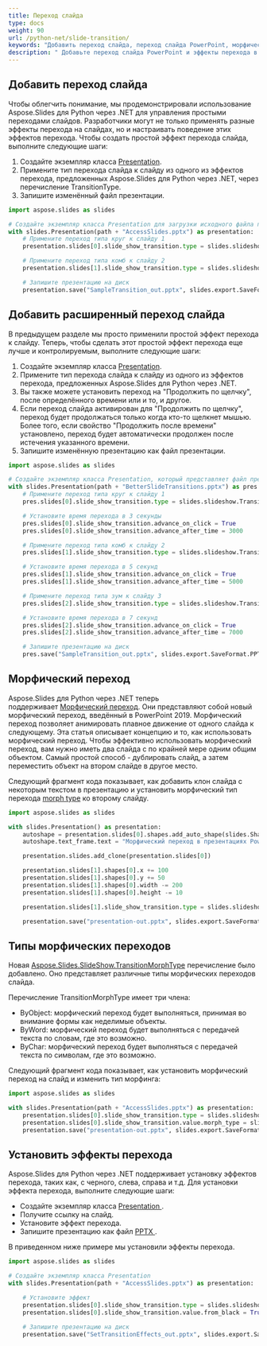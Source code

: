 ```yaml
---
title: Переход слайда
type: docs
weight: 90
url: /python-net/slide-transition/
keywords: "Добавить переход слайда, переход слайда PowerPoint, морфический переход, расширенный переход слайда, эффекты перехода, Python, Aspose.Slides"
description: " Добавьте переход слайда PowerPoint и эффекты перехода в Python "
---
```


## **Добавить переход слайда**
Чтобы облегчить понимание, мы продемонстрировали использование Aspose.Slides для Python через .NET для управления простыми переходами слайдов. Разработчики могут не только применять разные эффекты перехода на слайдах, но и настраивать поведение этих эффектов перехода. Чтобы создать простой эффект перехода слайда, выполните следующие шаги:

1. Создайте экземпляр класса [Presentation](https://reference.aspose.com/slides/python-net/aspose.slides/presentation/).
1. Примените тип перехода слайда к слайду из одного из эффектов перехода, предложенных Aspose.Slides для Python через .NET, через перечисление TransitionType.
1. Запишите изменённый файл презентации.

```py
import aspose.slides as slides

# Создайте экземпляр класса Presentation для загрузки исходного файла презентации
with slides.Presentation(path + "AccessSlides.pptx") as presentation:
    # Примените переход типа круг к слайду 1
    presentation.slides[0].slide_show_transition.type = slides.slideshow.TransitionType.CIRCLE

    # Примените переход типа комб к слайду 2
    presentation.slides[1].slide_show_transition.type = slides.slideshow.TransitionType.COMB

    # Запишите презентацию на диск
    presentation.save("SampleTransition_out.pptx", slides.export.SaveFormat.PPTX)
```


## **Добавить расширенный переход слайда**
В предыдущем разделе мы просто применили простой эффект перехода к слайду. Теперь, чтобы сделать этот простой эффект перехода еще лучше и контролируемым, выполните следующие шаги:

1. Создайте экземпляр класса [Presentation](https://reference.aspose.com/slides/python-net/aspose.slides/presentation/).
1. Примените тип перехода слайда к слайду из одного из эффектов перехода, предложенных Aspose.Slides для Python через .NET.
1. Вы также можете установить переход на "Продолжить по щелчку", после определённого времени или и то, и другое.
1. Если переход слайда активирован для "Продолжить по щелчку", переход будет продолжаться только когда кто-то щелкнет мышью. Более того, если свойство "Продолжить после времени" установлено, переход будет автоматически продолжен после истечения указанного времени.
1. Запишите изменённую презентацию как файл презентации.

```py
import aspose.slides as slides

# Создайте экземпляр класса Presentation, который представляет файл презентации
with slides.Presentation(path + "BetterSlideTransitions.pptx") as pres:
    # Примените переход типа круг к слайду 1
    pres.slides[0].slide_show_transition.type = slides.slideshow.TransitionType.CIRCLE

    # Установите время перехода в 3 секунды
    pres.slides[0].slide_show_transition.advance_on_click = True
    pres.slides[0].slide_show_transition.advance_after_time = 3000

    # Примените переход типа комб к слайду 2
    pres.slides[1].slide_show_transition.type = slides.slideshow.TransitionType.COMB

    # Установите время перехода в 5 секунд
    pres.slides[1].slide_show_transition.advance_on_click = True
    pres.slides[1].slide_show_transition.advance_after_time = 5000

    # Примените переход типа зум к слайду 3
    pres.slides[2].slide_show_transition.type = slides.slideshow.TransitionType.ZOOM

    # Установите время перехода в 7 секунд
    pres.slides[2].slide_show_transition.advance_on_click = True
    pres.slides[2].slide_show_transition.advance_after_time = 7000

    # Запишите презентацию на диск
    pres.save("SampleTransition_out.pptx", slides.export.SaveFormat.PPTX)
```


## **Морфический переход**
Aspose.Slides для Python через .NET теперь поддерживает [Морфический переход](https://reference.aspose.com/slides/python-net/aspose.slides.slideshow/imorphtransition/). Они представляют собой новый морфический переход, введённый в PowerPoint 2019. Морфический переход позволяет анимировать плавное движение от одного слайда к следующему. Эта статья описывает концепцию и то, как использовать морфический переход. Чтобы эффективно использовать морфический переход, вам нужно иметь два слайда с по крайней мере одним общим объектом. Самый простой способ - дублировать слайд, а затем переместить объект на втором слайде в другое место.

Следующий фрагмент кода показывает, как добавить клон слайда с некоторым текстом в презентацию и установить морфический тип перехода [morph type](https://reference.aspose.com/slides/python-net/aspose.slides.slideshow/imorphtransition/) ко второму слайду.

```py
import aspose.slides as slides

with slides.Presentation() as presentation:
    autoshape = presentation.slides[0].shapes.add_auto_shape(slides.ShapeType.RECTANGLE, 100, 100, 400, 100)
    autoshape.text_frame.text = "Морфический переход в презентациях PowerPoint"

    presentation.slides.add_clone(presentation.slides[0])

    presentation.slides[1].shapes[0].x += 100
    presentation.slides[1].shapes[0].y += 50
    presentation.slides[1].shapes[0].width -= 200
    presentation.slides[1].shapes[0].height -= 10

    presentation.slides[1].slide_show_transition.type = slides.slideshow.TransitionType.MORPH

    presentation.save("presentation-out.pptx", slides.export.SaveFormat.PPTX)
```


## **Типы морфических переходов**
Новая [Aspose.Slides.SlideShow.TransitionMorphType](https://reference.aspose.com/slides/python-net/aspose.slides.slideshow/transitionmorphtype/) перечисление было добавлено. Оно представляет различные типы морфических переходов слайда.

Перечисление TransitionMorphType имеет три члена:

- ByObject: морфический переход будет выполняться, принимая во внимание формы как неделимые объекты.
- ByWord: морфический переход будет выполняться с передачей текста по словам, где это возможно.
- ByChar: морфический переход будет выполняться с передачей текста по символам, где это возможно.

Следующий фрагмент кода показывает, как установить морфический переход на слайд и изменить тип морфинга:

```py
import aspose.slides as slides

with slides.Presentation(path + "AccessSlides.pptx") as presentation:
    presentation.slides[0].slide_show_transition.type = slides.slideshow.TransitionType.MORPH
    presentation.slides[0].slide_show_transition.value.morph_type = slides.slideshow.TransitionMorphType.BY_WORD
    presentation.save("presentation-out.pptx", slides.export.SaveFormat.PPTX)
```


## **Установить эффекты перехода**
Aspose.Slides для Python через .NET поддерживает установку эффектов перехода, таких как, с черного, слева, справа и т.д. Для установки эффекта перехода, выполните следующие шаги:

- Создайте экземпляр класса [Presentation ](https://reference.aspose.com/slides/python-net/aspose.slides/presentation/).
- Получите ссылку на слайд.
- Установите эффект перехода.
- Запишите презентацию как файл [PPTX ](https://docs.fileformat.com/presentation/pptx/).

В приведенном ниже примере мы установили эффекты перехода.

```py
import aspose.slides as slides

# Создайте экземпляр класса Presentation
with slides.Presentation(path + "AccessSlides.pptx") as presentation:

    # Установите эффект
    presentation.slides[0].slide_show_transition.type = slides.slideshow.TransitionType.CUT
    presentation.slides[0].slide_show_transition.value.from_black = True

    # Запишите презентацию на диск
    presentation.save("SetTransitionEffects_out.pptx", slides.export.SaveFormat.PPTX)
```